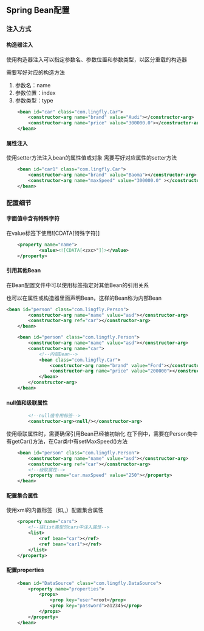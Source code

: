 ## Spring Bean配置
### 注入方式
#### 构造器注入
使用构造器注入可以指定参数名、参数位置和参数类型，以区分重载的构造器

需要写好对应的构造方法
1. 参数名：name
2. 参数位置：index
3. 参数类型：type

```xml
    <bean id="car" class="com.lingfly.Car">
        <constructor-arg name="brand" value="Audi"></constructor-arg>
        <constructor-arg name="price" value="300000.0"></constructor-arg>
    </bean>
```
#### 属性注入
使用setter方法注入bean的属性值或对象
需要写好对应属性的setter方法
```xml
    <bean id="car1" class="com.lingfly.Car">
        <constructor-arg name="brand" value="Baoma"></constructor-arg>
        <constructor-arg name="maxSpeed" value="300000.0" ></constructor-arg>
    </bean>
```

### 配置细节
#### 字面值中含有特殊字符
在value标签下使用![CDATA[特殊字符]]
```xml
    <property name="name">
            <value><![CDATA[<zxc>"]]></value>
    </property>
```
#### 引用其他Bean
在Bean配置文件中可以使用<ref>标签指定对其他Bean的引用关系

也可以在属性或构造器里面声明Bean，这样的Bean称为内部Bean
```xml
<bean id="person" class="com.lingfly.Person">
        <constructor-arg name="name" value="asd"></constructor-arg>
        <constructor-arg ref="car"></constructor-arg>
    </bean>
```
```xml
    <bean id="person" class="com.lingfly.Person">
        <constructor-arg name="name" value="asd"></constructor-arg>
        <constructor-arg name="car">
            <!--内部Bean-->
            <bean class="com.lingfly.Car">
                <constructor-arg name="brand" value="Ford"></constructor-arg>
                <constructor-arg name="price" value="200000"></constructor-arg>
            </bean>
        </constructor-arg>
    </bean>
```
#### null值和级联属性
```xml
        <!--null值专用标签-->
        <constructor-arg><null/></constructor-arg>
```
使用级联属性时，需要确保引用Bean已经被初始化
在下例中，需要在Person类中有getCar()方法，在Car类中有setMaxSpeed()方法
```xml
    <bean id="person" class="com.lingfly.Person">
        <constructor-arg name="name" value="asd"></constructor-arg>
        <constructor-arg ref="car"></constructor-arg>
        <!--级联属性-->
        <property name="car.maxSpeed" value="250"></property>
    </bean>
```

#### 配置集合属性
使用xml的内置标签（如<list>,<map>,<set>）配置集合属性
```xml
    <property name="cars">
        <!--往list类型的cars中注入属性-->
        <list>
            <ref bean="car"></ref>
            <ref bean="car1"></ref>
        </list>
    </property>
```

#### 配置properties
```xml
    <bean id="DataSource" class="com.lingfly.DataSource">
        <property name="properties">
            <props>
                <prop key="user">root</prop>
                <prop key="password">a12345</prop>
            </props>
        </property>
    </bean>
```